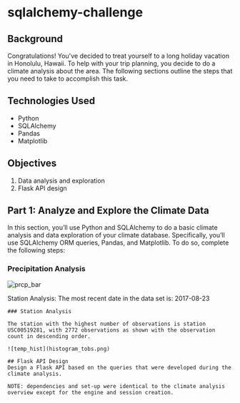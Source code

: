 # sqlalchemy-challenge

## Background
Congratulations! You've decided to treat yourself to a long holiday vacation in Honolulu, Hawaii. To help with your trip planning, you decide to do a climate analysis about the area. The following sections outline the steps that you need to take to accomplish this task. 

## Technologies Used
- Python
- SQLAlchemy
- Pandas
- Matplotlib

## Objectives

1. Data analysis and exploration
2. Flask API design

## Part 1: Analyze and Explore the Climate Data

In this section, you’ll use Python and SQLAlchemy to do a basic climate analysis and data exploration of your climate database. Specifically, you’ll use SQLAlchemy ORM queries, Pandas, and Matplotlib. To do so, complete the following steps:

### Precipitation Analysis

![prcp_bar](precipitation_bar.png)

Station Analysis: The most recent date in the data set is: 2017-08-23


```
### Station Analysis

The station with the highest number of observations is station USC00519281, with 2772 observations as shown with the observation count in descending order.

![temp_hist](histogram_tobs.png)

## Flask API Design
Design a Flask API based on the queries that were developed during the climate analysis. 

NOTE: dependencies and set-up were identical to the climate analysis overview except for the engine and session creation. 

